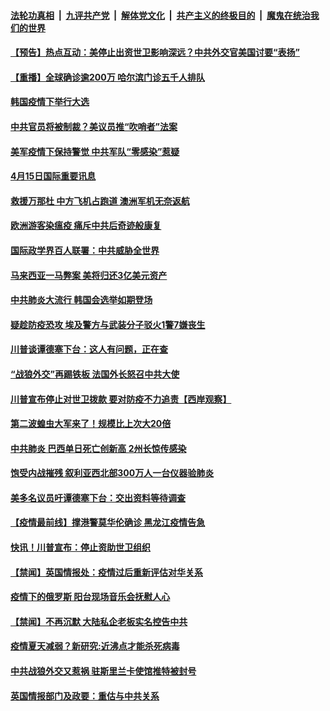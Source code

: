 ####  [法轮功真相](../../../../basic/blob/master/README.md?t=04152230) &nbsp;|&nbsp; [九评共产党](../../../../9ping.md/blob/master/README.md?t=04152230) &nbsp;|&nbsp; [解体党文化](../../../../jtdwh.md/blob/master/README.md?t=04152230)  &nbsp;|&nbsp; [共产主义的终极目的](../../../../gczydzjmd.md/blob/master/README.md?t=04152230) &nbsp;|&nbsp; [魔鬼在统治我们的世界](../../../../mgztzwmdsj.md/blob/master/README.md?t=04152230) 

#### [【预告】热点互动：美停止出资世卫影响深远？中共外交官美国讨要“表扬”](../pages/prog202/a102823807.md?t=04152230) 

#### [【重播】全球确诊逾200万 哈尔滨门诊五千人排队](../pages/prog202/a102822984.md?t=04152230) 


#### [韩国疫情下举行大选](../pages/prog202/a102823680.md?t=04152230) 

#### [中共官员将被制裁？美议员推“吹哨者”法案](../pages/prog202/a102823626.md?t=04152230) 

#### [美军疫情下保持警觉 中共军队“零感染”惹疑](../pages/prog202/a102823647.md?t=04152230) 

#### [4月15日国际重要讯息](../pages/prog202/a102823632.md?t=04152230) 

#### [救援万那杜 中方飞机占跑道 澳洲军机无奈返航](../pages/prog202/a102823597.md?t=04152230) 

#### [欧洲游客染瘟疫 痛斥中共后奇迹般康复](../pages/prog202/a102823593.md?t=04152230) 

#### [国际政学界百人联署：中共威胁全世界](../pages/prog202/a102823562.md?t=04152230) 

#### [马来西亚一马弊案 美将归还3亿美元资产](../pages/prog202/a102823558.md?t=04152230) 

#### [中共肺炎大流行 韩国会选举如期登场](../pages/prog202/a102823544.md?t=04152230) 

#### [疑趁防疫恐攻 埃及警方与武装分子驳火1警7嫌丧生](../pages/prog202/a102823509.md?t=04152230) 

#### [川普谈谭德塞下台：这人有问题，正在查](../pages/prog202/a102823505.md?t=04152230) 

#### [“战狼外交”再踢铁板 法国外长怒召中共大使](../pages/prog202/a102823492.md?t=04152230) 

#### [川普宣布停止对世卫拨款 要对防疫不力追责【西岸观察】](../pages/prog202/a102823504.md?t=04152230) 

#### [第二波蝗虫大军来了！规模比上次大20倍](../pages/prog202/a102823455.md?t=04152230) 

#### [中共肺炎 巴西单日死亡创新高 2州长惊传感染](../pages/prog202/a102823489.md?t=04152230) 

#### [饱受内战摧残 叙利亚西北部300万人一台仪器验肺炎](../pages/prog202/a102823457.md?t=04152230) 

#### [美多名议员吁谭德塞下台：交出资料等待调查](../pages/prog202/a102823401.md?t=04152230) 

#### [【疫情最前线】撑港警莫华伦确诊 黑龙江疫情告急](../pages/prog202/a102823373.md?t=04152230) 

#### [快讯！川普宣布：停止资助世卫组织](../pages/prog202/a102823379.md?t=04152230) 


#### [【禁闻】英国情报处：疫情过后重新评估对华关系](../pages/prog202/a102823264.md?t=04152230) 

#### [疫情下的俄罗斯 阳台现场音乐会抚慰人心](../pages/prog202/a102823248.md?t=04152230) 

#### [【禁闻】不再沉默 大陆私企老板实名控告中共](../pages/prog202/a102823211.md?t=04152230) 

#### [疫情夏天减弱？新研究:近沸点才能杀死病毒](../pages/prog202/a102823166.md?t=04152230) 


#### [中共战狼外交又惹祸  驻斯里兰卡使馆推特被封号](../pages/prog202/a102823066.md?t=04152230) 

#### [英国情报部门及政要：重估与中共关系](../pages/prog202/a102823116.md?t=04152230) 


